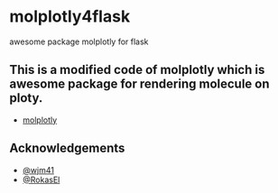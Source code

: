 # molplotly4flask
awesome package molplotly for flask

## This is a modified code of molplotly which is awesome package for rendering molecule on ploty.

- [molplotly](https://github.com/wjm41/molplotly)


## Acknowledgements

- [@wjm41](https://github.com/wjm41)
- [@RokasEl](https://github.com/RokasEl)
